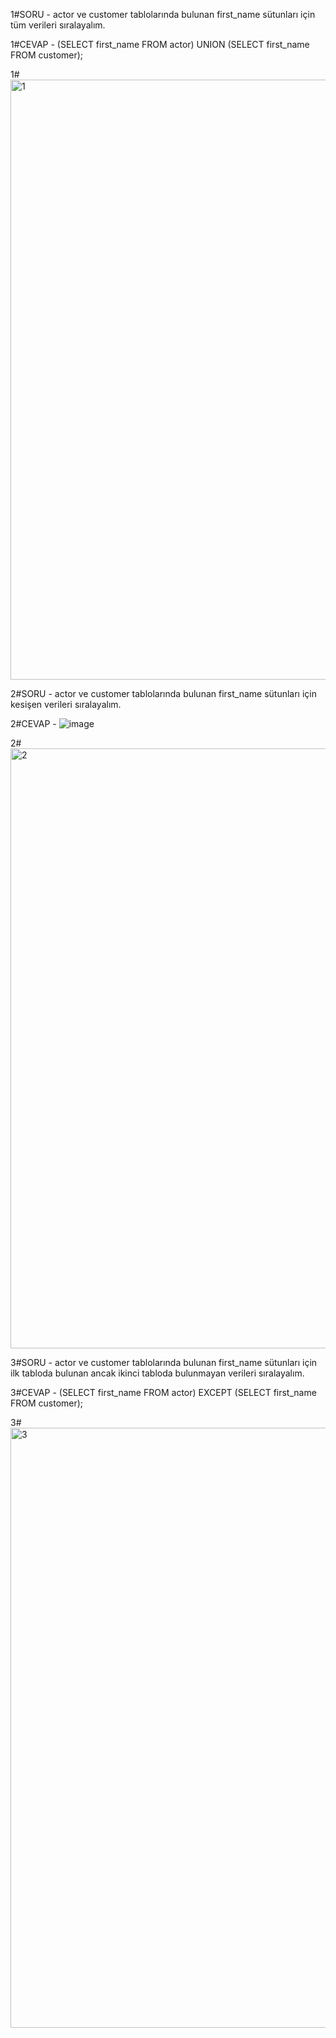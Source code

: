1#SORU - actor ve customer tablolarında bulunan first_name sütunları için tüm verileri sıralayalım.

1#CEVAP - (SELECT first_name FROM actor)
UNION
(SELECT first_name FROM customer);

1#<img width="960" alt="1" src="https://github.com/ugurcnsft/Patika-SQL-Odev-11/assets/129968939/7d0e128c-6bfa-4ad1-ba68-b222df5d2877">

2#SORU - actor ve customer tablolarında bulunan first_name sütunları için kesişen verileri sıralayalım.

2#CEVAP - ![image](https://github.com/ugurcnsft/Patika-SQL-Odev-11/assets/129968939/f74cf14f-8ab0-4017-833b-f0ac72043afb)

2# <img width="960" alt="2" src="https://github.com/ugurcnsft/Patika-SQL-Odev-11/assets/129968939/5c793608-98ac-4fc4-b205-1c8b8db8e831">

3#SORU - actor ve customer tablolarında bulunan first_name sütunları için ilk tabloda bulunan ancak ikinci tabloda bulunmayan verileri sıralayalım.

3#CEVAP - (SELECT first_name FROM actor)
EXCEPT
(SELECT first_name FROM customer);

3# <img width="960" alt="3" src="https://github.com/ugurcnsft/Patika-SQL-Odev-11/assets/129968939/945c39ba-9eb6-4ffa-b6bf-341d83808e5f">
